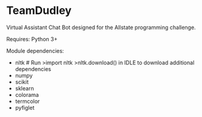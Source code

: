 # TeamDudley

Virtual Assistant Chat Bot designed for the Allstate programming challenge.

Requires: Python 3+

Module dependencies:
- nltk # Run >import nltk >nltk.download() in IDLE to download additional dependencies
- numpy
- scikit
- sklearn
- colorama
- termcolor
- pyfiglet
